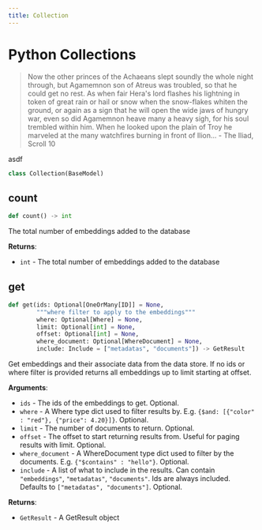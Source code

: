 ```yaml
---
title: Collection
---
```


# Python Collections 


> Now the other princes of the Achaeans slept soundly the whole night through, but Agamemnon son of Atreus was troubled, so that he could get no rest. As when fair Hera's lord flashes his lightning in token of great rain or hail or snow when the snow-flakes whiten the ground, or again as a sign that he will open the wide jaws of hungry war, even so did Agamemnon heave many a heavy sigh, for his soul trembled within him. When he looked upon the plain of Troy he marveled at the many watchfires burning in front of Ilion... - The Iliad, Scroll 10


asdf


```python
class Collection(BaseModel)
```

## count

```python
def count() -> int
```

The total number of embeddings added to the database

**Returns**:

- `int` - The total number of embeddings added to the database

## get

```python
def get(ids: Optional[OneOrMany[ID]] = None,
        """where filter to apply to the embeddings"""
        where: Optional[Where] = None,
        limit: Optional[int] = None,
        offset: Optional[int] = None,
        where_document: Optional[WhereDocument] = None,
        include: Include = ["metadatas", "documents"]) -> GetResult
```

Get embeddings and their associate data from the data store. If no ids or where filter is provided returns
all embeddings up to limit starting at offset.

**Arguments**:

- `ids` - The ids of the embeddings to get. Optional.
- `where` - A Where type dict used to filter results by. E.g. `{$and: [{"color" : "red"}, {"price": 4.20}]}`. Optional.
- `limit` - The number of documents to return. Optional.
- `offset` - The offset to start returning results from. Useful for paging results with limit. Optional.
- `where_document` - A WhereDocument type dict used to filter by the documents. E.g. `{"$contains" : "hello"}`. Optional.
- `include` - A list of what to include in the results. Can contain `"embeddings"`, `"metadatas"`, `"documents"`. Ids are always included. Defaults to `["metadatas", "documents"]`. Optional.


**Returns**:

- `GetResult` - A GetResult object
